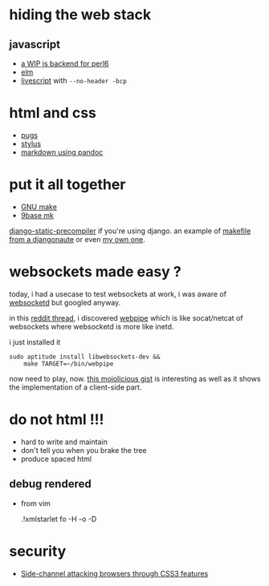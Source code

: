 # hiding the web stack

## javascript

* [a  WIP js backend for perl6](https://github.com/rurban/rakudo-js)
* [elm](http://elm-lang.org/)
* [livescript](http://livescript.net/) with `--no-header -bcp`

# html and css

* [pugs](https://pugjs.org/)
* [stylus](http://stylus-lang.com/)
* [markdown using pandoc](http://pandoc.org/)

# put it all together

* [GNU make](https://www.gnu.org/software/make/)
* [9base mk](http://tools.suckless.org/9base)

[django-static-precompiler](https://pypi.python.org/pypi/django-static-precompiler)
if you're using django. an example of [makefile from a djangonaute](https://github.com/dotmobo/tools/blob/master/myboilerplate/Makefile)
or even [my own one](https://github.com/eiro/eiro.github.com/blob/master/Makefile).

# websockets made easy ?

today, i had a usecase to test websockets at work, i was aware of
[websocketd](http://websocketd.com/) but googled anyway.

in this
[reddit thread](https://www.reddit.com/r/programming/comments/441r94/webpipe_command_line_utility_for_piping_tofrom_a/),
i discovered [webpipe](https://github.com/emgram769/webpipe)
which is like socat/netcat of websockets where websocketd is more like inetd.

i just installed it

    sudo aptitude install libwebsockets-dev &&
        make TARGET=~/bin/webpipe

now need to play, now.  [this mojolicious gist](https://gist.github.com/jberger/4744482)
is interesting as well as it shows the implementation of a client-side part. 

# do not html !!!

* hard to write and maintain
* don't tell you when you brake the tree
* produce spaced html

## debug rendered

* from vim

    .!xmlstarlet fo -H -o -D

# security

* [Side-channel attacking browsers through CSS3 features](https://www.evonide.com/side-channel-attacking-browsers-through-css3-features/)


